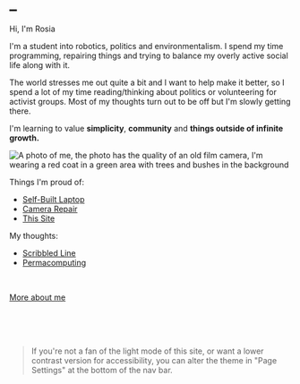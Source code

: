 
# _

Hi, I'm Rosia

I'm a student into robotics, politics and environmentalism. I spend my time programming, repairing things and trying to balance my overly active social life along with it.

The world stresses me out quite a bit and I want to help make it better, so I spend a lot of my time reading/thinking about politics or volunteering for activist groups. Most of my thoughts turn out to be off but I'm slowly getting there.

I'm learning to value **simplicity**, **community** and **things outside of infinite growth.**

<img src="profile.jpeg" alt="A photo of me, the photo has the quality of an old film camera, I'm wearing a red coat in a green area with trees and bushes in the background">

Things I'm proud of:
- [Self-Built Laptop](Laptop.html)
- [Camera Repair](Camera.html)
- [This Site](ThisSite.html)

My thoughts:
- [Scribbled Line](ScribbledLine.html)
- [Permacomputing](Permacomputing.html)

<br>

[More about me](About.html)

<br>
<br>
<br>

> If you're not a fan of the light mode of this site, or want a lower contrast version for accessibility, you can alter the theme in "Page Settings" at the bottom of the nav bar.
